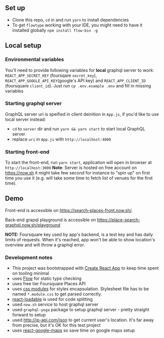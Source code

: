 ## Set up
- Clone this repo, `cd` in and run `yarn` to install dependencies
- To get `flowtype` working with your IDE, you might need to have it installed globally `npm install flow-bin -g`

## Local setup
### Environmental variables
You'll need to provide following variables for **local** graphql server to work: `REACT_APP_SECRET_KEY` (foursqare `secret_key`), `REACT_APP_GOOGLE_API_KEY`(google's API key) and `REACT_APP_CLIENT_ID` (foursquare `client_id`). Just run `cp .env.example .env` and fill in missing variables
### Starting graphql server
GraphQL server uri is speified in client deinition in `App.js`, if you'd like to use local server instead:
- `cd` to `server` dir and run `yarn && yarn start` to start local GraphQL server
- replace `uri` in `App.js` with `http://localhost:4000`
### Starting front-end
To start the front-end, run `yarn start`, application will open in browser at `http://localhost:3000`
**Note**: Server is hosted on free account on https://now.sh it might take few second for instance to "spin up" on first time you use it (e.g. will take some time to fetch list of venues for the first time).

## Demo
Front-end is accessible on https://search-places-front.now.sh/.

Back-end grapql playground is accessible on https://place-search-graphql.now.sh/playground

**NOTE:** Foursquare key used by app's backend, is a test key and has daily limits of requests. When it's reached, app won't be able to show location's overview and will throw a graphql error.

### Development notes
- This project was bootstrapped with [Create React App](https://github.com/facebook/create-react-app) to keep time spent on tooling minimal
- uses [Flow](https://flow.org/) for static type checking
- uses free tier Foursquare Places API
- uses [css modules](https://github.com/css-modules/css-modules) for styles encapsulation. Stylesheet file has to be named `*.module.css` to get parsed correctly.
- [react-loadable](https://github.com/jamiebuilds/react-loadable) is used for code splitting
- used `now.sh` service to host graphql server
- used `graphql-yoga` package to setup graphql server - pretty straight forward to setup
- used http://ip-api.com/json to get current user's location. It's far away from precise, but it's OK for this test project
- uses [react-google-maps](https://github.com/tomchentw/react-google-maps) so save time on google maps setup